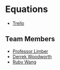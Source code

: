 # Equations

* [Trello](https://trello.com/b/NrDTWWid/equations)

## Team Members
* [Professor Limber](https://github.com/mlimber)
* [Derrek Woodworth](https://github.com/DerrekWoodworth)
* [Ruby Wang](https://github.com/Rubyw123)
